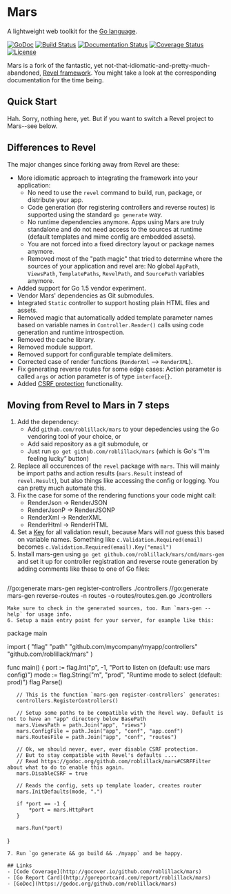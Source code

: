 # Mars

A lightweight web toolkit for the [Go language](http://www.golang.org).

[![GoDoc](http://godoc.org/github.com/roblillack/mars?status.svg)](http://godoc.org/github.com/roblillack/mars)
[![Build Status](https://secure.travis-ci.org/roblillack/mars.svg?branch=master)](http://travis-ci.org/roblillack/mars)
[![Documentation Status](https://readthedocs.org/projects/mars/badge/?version=latest)](http://mars.readthedocs.org/en/latest/?badge=latest)
[![Coverage Status](https://coveralls.io/repos/github/roblillack/mars/badge.svg?branch=master)](https://coveralls.io/github/roblillack/mars?branch=master)
[![License](https://img.shields.io/badge/license-MIT-blue.svg)](LICENSE)

Mars is a fork of the fantastic, yet not-that-idiomatic-and-pretty-much-abandoned, [Revel framework](https://github.com/revel/revel). You might take a look at the corresponding documentation for the time being.

## Quick Start

Hah. Sorry, nothing here, yet. But if you want to switch a Revel project to Mars--see below.

## Differences to Revel

The major changes since forking away from Revel are these:

- More idiomatic approach to integrating the framework into your application:
    + No need to use the `revel` command to build, run, package, or distribute your app.
    + Code generation (for registering controllers and reverse routes) is supported using the standard `go generate` way.
    + No runtime dependencies anymore. Apps using Mars are truly standalone and do not need access to the sources at runtime (default templates and mime config are embedded assets).
    + You are not forced into a fixed directory layout or package names anymore.
    + Removed most of the "path magic" that tried to determine where the sources of your application and revel are: No global `AppPath`, `ViewsPath`, `TemplatePaths`, `RevelPath`, and `SourcePath` variables anymore.
- Added support for Go 1.5 vendor experiment.
- Vendor Mars' dependencies as Git submodules.
- Integrated `Static` controller to support hosting plain HTML files and assets.
- Removed magic that automatically added template parameter names based on variable names in `Controller.Render()` calls using code generation and runtime introspection.
- Removed the cache library.
- Removed module support.
- Removed support for configurable template delimiters.
- Corrected case of render functions (`RenderXml` --> `RenderXML`).
- Fix generating reverse routes for some edge cases: Action parameter is called `args` or action parameter is of type `interface{}`.
- Added [CSRF protection](https://godoc.org/github.com/roblillack/mars#CSRFFilter) functionality.

## Moving from Revel to Mars in 7 steps
1. Add the dependency:
   - Add `github.com/roblillack/mars` to your depedencies using the Go vendoring tool of your choice, or
   - Add said repository as a git submodule, or
   - Just run `go get github.com/roblillack/mars` (which is Go's “I'm feeling lucky” button)
2. Replace all occurences of the `revel` package with `mars`. This will mainly be import paths and
   action results (`mars.Result` instead of `revel.Result`), but also things like accessing the config
   or logging. You can pretty much automate this.
3. Fix the case for some of the rendering functions your code might call:
   - RenderJson -> RenderJSON
   - RenderJsonP -> RenderJSONP
   - RenderXml -> RenderXML
   - RenderHtml -> RenderHTML
4. Set a [Key](https://godoc.org/github.com/roblillack/mars#ValidationResult.Key) for all validation result,
   because Mars will _not_ guess this based on variable names. Something like `c.Validation.Required(email)` becomes
   `c.Validation.Required(email).Key("email")`
5. Install mars-gen using `go get github.com/roblillack/mars/cmd/mars-gen` and set it up for
   controller registration and reverse route generation by adding comments like these to one of Go files:
   ```
//go:generate mars-gen register-controllers ./controllers
//go:generate mars-gen reverse-routes -n routes -o routes/routes.gen.go ./controllers
   ```
   Make sure to check in the generated sources, too. Run `mars-gen --help` for usage info.
6. Setup a main entry point for your server, for example like this:
   ```
   package main

   import (
       "flag"
       "path"
       "github.com/mycompany/myapp/controllers"
       "github.com/roblillack/mars"
   )

   func main() {
       port := flag.Int("p", -1, "Port to listen on (default: use mars config)")
       mode := flag.String("m", "prod", "Runtime mode to select (default: prod)")
       flag.Parse()

       // This is the function `mars-gen register-controllers` generates:
       controllers.RegisterControllers()

       // Setup some paths to be compatible with the Revel way. Default is not to have an "app" directory below BasePath
       mars.ViewsPath = path.Join("app", "views")
       mars.ConfigFile = path.Join("app", "conf", "app.conf")
       mars.RoutesFile = path.Join("app", "conf", "routes")

       // Ok, we should never, ever, ever disable CSRF protection.
       // But to stay compatible with Revel's defaults ....
       // Read https://godoc.org/github.com/roblillack/mars#CSRFFilter about what to do to enable this again.
       mars.DisableCSRF = true

       // Reads the config, sets up template loader, creates router
       mars.InitDefaults(mode, ".")

       if *port == -1 {
           *port = mars.HttpPort
       }

       mars.Run(*port)
   }
   ```
7. Run `go generate && go build && ./myapp` and be happy.

## Links
- [Code Coverage](http://gocover.io/github.com/roblillack/mars)
- [Go Report Card](http://goreportcard.com/report/roblillack/mars)
- [GoDoc](https://godoc.org/github.com/roblillack/mars)
